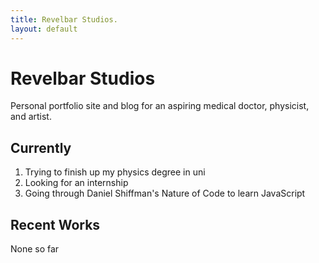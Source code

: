 ```yaml
---
title: Revelbar Studios.
layout: default
---
```

# Revelbar Studios
Personal portfolio site and blog for an aspiring medical doctor, physicist, and artist.

## Currently
1. Trying to finish up my physics degree in uni
2. Looking for an internship
3. Going through Daniel Shiffman's Nature of Code to learn JavaScript

## Recent Works
None so far
